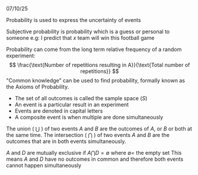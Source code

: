 07/10/25

Probability is used to express the uncertainty of events

Subjective probability is probability which is a guess or personal to someone
	e.g: I predict that $x$ team will win this football game

Probability can come from the long term relative frequency of a random experiment:
$$
\frac{\text{Number of repetitions resulting in A}}{\text{Total number of repetitions}}
$$
"Common knowledge" can be used to find probability, formally known as the Axioms of Probability.

- The set of all outcomes is called the sample space ($S$)
- An event is a particular result in an experiment
- Events are denoted in capital letters
- A composite event is when multiple are done simultaneously

The union ( $\bigcup$ ) of two events $A$ and $B$ are the outcomes of $A$, or $B$ or both at the same time.
The intersection ( $\bigcap$ ) of two events $A$ and $B$ are the outcomes that are in both events simultaneously.

$A$ and $D$ are mutually exclusive if $A \bigcap D = \emptyset$ where $\emptyset =$ the empty set
	This means $A$ and $D$ have no outcomes in common and therefore both events cannot happen simultaneously